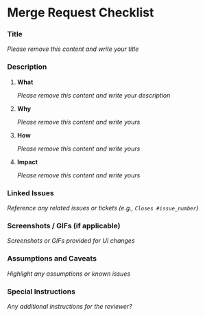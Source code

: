 # Merge Request Checklist

### Title

_Please remove this content and write your title_

### Description

1. **What**

   _Please remove this content and write your description_

1. **Why**

   _Please remove this content and write yours_

1. **How**

   _Please remove this content and write yours_

1. **Impact**

   _Please remove this content and write yours_

### Linked Issues

_Reference any related issues or tickets (e.g., `Closes #issue_number`)_

### Screenshots / GIFs (if applicable)

_Screenshots or GIFs provided for UI changes_

### Assumptions and Caveats

_Highlight any assumptions or known issues_

### Special Instructions

_Any additional instructions for the reviewer?_
